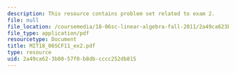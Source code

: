 ```yaml
---
description: This resource contains problem set related to exam 2.
file: null
file_location: /coursemedia/18-06sc-linear-algebra-fall-2011/2a49ca623b8057f0b8dbcccc252db815_MIT18_06SCF11_ex2.pdf
file_type: application/pdf
resourcetype: Document
title: MIT18_06SCF11_ex2.pdf
type: resource
uid: 2a49ca62-3b80-57f0-b8db-cccc252db815
---
```

